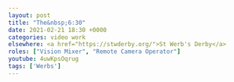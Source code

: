 ```yaml
---
layout: post
title: "The&nbsp;6:30"
date: 2021-02-21 18:30 +0000
categories: video work
elsewhere: <a href="https://stwderby.org/">St Werb's Derby</a>
roles: ["Vision Mixer", "Remote Camera Operator"]
youtube: 4uwKpsOqrug
tags: ['Werbs']
---
```

